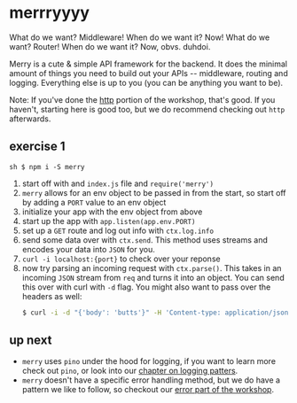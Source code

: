 # merrryyyy

What do we want? Middleware! When do we want it? Now! What do we want? Router!
When do we want it? Now, obvs. duhdoi.

Merry is a cute & simple API framework for the backend. It does the minimal
amount of things you need to build out your APIs -- middleware, routing and
logging. Everything else is up to you (you can be anything you want to be).

Note: If you've done the [http](/simple-http) portion of the workshop, that's good. If you
haven't, starting here is good too, but we do recommend checking out `http`
afterwards.

## exercise 1

```sh $ npm i -S merry ```

1. start off with and `index.js` file and `require('merry')`
2. `merry` allows for an env object to be passed in from the start, so start
   off by adding a `PORT` value to an env object
3. initialize your app with the env object from above
4. start up the app with `app.listen(app.env.PORT)`
5. set up a `GET` route and log out info with `ctx.log.info`
6. send some data over with `ctx.send`. This method uses streams and encodes
   your data into `JSON` for you.
7. `curl -i localhost:{port}` to check over your reponse
8. now try parsing an incoming request with `ctx.parse()`. This takes in an
   incoming `JSON` stream from `req` and turns it into an object. You can send
   this over with curl with `-d` flag. You might also want to pass over the
   headers as well:
    ```sh
    $ curl -i -d "{'body': 'butts'}" -H 'Content-type: application/json' localhost:{port}
    ```

## up next
- `merry` uses `pino` under the hood for logging, if you want to learn more
  check out `pino`, or look into our [chapter on logging patters](./logging).
- `merry` doesn't have a specific error handling method, but we do have a
  pattern we like to follow, so checkout our [error part of the workshop](./error-patterns).
